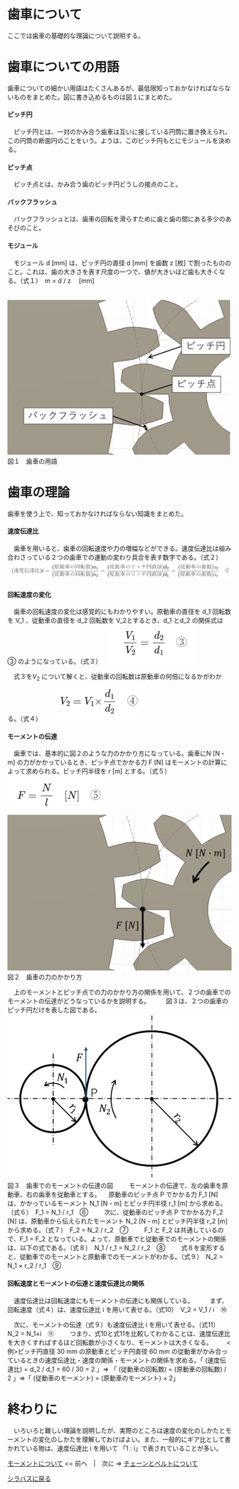 # 歯車について
ここでは歯車の基礎的な理論について説明する。
# 歯車についての用語
歯車についての細かい用語はたくさんあるが、最低限知っておかなければならないものをまとめた。図に書き込めるものは図１にまとめた。

#### ピッチ円
　ピッチ円とは、一対のかみ合う歯車は互いに接している円筒に置き換えられ、この円筒の断面円のことをいう。ようは、このピッチ円もとにモジュールを決める。
#### ピッチ点
　ピッチ点とは、かみ合う歯のピッチ円どうしの接点のこと。
#### バックフラッシュ
　バックフラッシュとは、歯車の回転を滑らすために歯と歯の間にある多少のあそびのこと。
#### モジュール
　モジュール d [mm] は、ピッチ円の直径 d [mm] を歯数 z [枚] で割ったもののこと。これは、歯の大きさを表す尺度の一つで、値が大きいほど歯も大きくなる。（式１）　m = d / z 　[mm]

　![歯車の用語](gear-model-for-explanation.jpg)
　図１　歯車の用語

# 歯車の理論
歯車を使う上で、知っておかなければならない知識をまとめた。
#### 速度伝達比
　歯車を用いると、歯車の回転速度や力の増幅などができる。速度伝達比は組み合わさっている２つの歯車での運動の変わり具合を表す数字である。（式２）
　![式２](gears-second-function.jpg)
#### 回転速度の変化
　歯車の回転速度の変化は感覚的にもわかりやすい。原動車の直径を d_1 回転数を V_1 、従動車の直径を d_2 回転数を V_2とするとき、d_1 とd_2 の関係式は ③ のようになっている。（式３）
　![式３](gears-third-function.jpg)

　式３を$V_2$ について解くと、従動車の回転数は原動車の何倍になるかがわかる。（式４）
　![式４](gears-fourth-function.jpg)
#### モーメントの伝達
　歯車では、基本的に図２のような力のかかり方になっている。歯車にN [N・m] の力がかかっているとき、ピッチ点でかかる力 F [N] はモーメントの計算によって求められる。ピッチ円半径を r [m] とする。（式５）
　![式５](gears-fifth-function.jpg)
　![歯車の力のかかり方](force-on-gear.jpg)
　図２　歯車の力のかかり方

　上のモーメントとピッチ点での力のかかり方の関係を用いて、２つの歯車でのモーメントの伝達がどうなっているかを説明する。
　
　図３は、２つの歯車のピッチ円だけを表した図である。
　![力の伝達の図](picture-of-force-transfer.jpg)
　図３　歯車でのモーメントの伝達の図
　
　モーメントの伝達で、左の歯車を原動車、右の歯車を従動車とする。
　原動車のピッチ点 P でかかる力 F_1 [N] は、かかっているモーメント N_1 [N・m] とピッチ円半径 r_1 [m] から求める。（式６）　F_1 = N_1 / r_1　⑥
　
　次に、従動車のピッチ点 P でかかる力 F_2 [N] は、原動車から伝えられたモーメント N_2 [N・m] とピッチ円半径 r_2 [m] から求める。（式７）　F_2 = N_2 / r_2　⑦
　
　F_1 と F_2 は共通しているので、F_1 = F_2 となっている。よって、原動車でと従動車でのモーメントの関係は、以下の式である。（式８）　N_1 / r_1 = N_2 / r_2　⑧
　
　式８を変形すると、従動車でのモーメントと原動車でのモーメントがわかる。（式９）　N_2 = N_1 × r_2 / r_1　⑨
　　
#### 回転速度とモーメントの伝達と速度伝達比の関係
　速度伝達比は回転速度にもモーメントの伝達にも関係している。
　
　まず、回転速度（式４）は、速度伝達比 i を用いて表せる。（式10）　V_2 = V_1 / i　⑩

　次に、モーメントの伝達（式９）も速度伝達比 i を用いて表せる。（式11）　N_2 = N_1×i　⑪
　
　つまり、式10と式11を比較してわかることは、速度伝達比を大きくすればするほど回転数が小さくなり、モーメントは大きくなる。
　　<例>ピッチ円直径 30 mm の原動車とピッチ円直径 60 mm の従動車がかみ合っているときの速度伝達比・速度の関係・モーメントの関係を求める。「 (速度伝達比) = d_2 / d_1 = 60 / 30 = 2 」=> 「 (従動車の回転数) = (原動車の回転数) / 2 」=>「 (従動車のモーメント) = (原動車のモーメント) × 2」
# 終わりに
　いろいろと難しい理論を説明したが、実際のところは速度の変化のしかたとモーメントの変化のしかたを理解しておけばよい。また、一般的にギア比として書かれている物は、速度伝達比 i を用いて 「1 : i」で表されていることが多い。

[モーメントについて](about-moment.md) <= 前へ　|　次に => [チェーンとベルトについて](about-chains-and-belts.md)

[シラバスに戻る](syllabus.md)